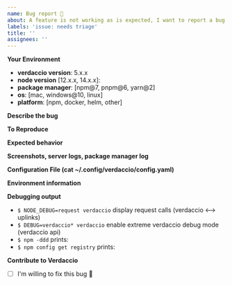 ```yaml
---
name: Bug report 🐛
about: A feature is not working as is expected, I want to report a bug
labels: 'issue: needs triage'
title: ''
assignees: ''
---
```


<!-- PLEASE READ THIS:  
 - If you are not sure is a bug, OPEN a DISCUSSION, if is a legitimate bug, is easy to create a bug from a discussion.
 - Empty reports won't be considered and eventually be closed by a bot.
 - Include debugging notes will help to fix it faster, HOW TO: https://github.com/verdaccio/verdaccio/wiki/Debugging-Verdaccio 
 - If you remove this template, ticket will be closed immediately.
 - No English perfect is required, use public translators if is need it, we will do our best to help you.
 - Extra bonus: The most complete this report is delivered, the faster you will get a response.
 - Extra bonus: include screenshots, logs (remove sensitive data).
 - If you are willing to fix it, there is a checkbox at the bottom.
-->

**Your Environment**
  <!-- bug below the version 5.x will be closed, see SECURITY.md for more details -->
 * **verdaccio version**: 5.x.x
 * **node version** [12.x.x, 14.x.x]:
 * **package manager**: [npm@7, pnpm@6, yarn@2]
 * **os**: [mac, windows@10, linux]
 * **platform**: [npm, docker, helm, other]

**Describe the bug**

<!-- A clear and concise description of what the bug is. -->

**To Reproduce**

<!-- IMPORTANT:
 - How to reproduce the issue
 - Steps to reproduce the issue

Be aware, the lack of reproducible steps the issue might cause your ticket to be closed.
-->

**Expected behavior**

<!-- A clear and concise description of what you expected to happen. -->

**Screenshots, server logs, package manager log**

<!-- If applicable, add screenshots to help explain your problem.  -->

**Configuration File (cat ~/.config/verdaccio/config.yaml)**

<!-- Please be careful do not leak any sensitive information, remove tokens -->

**Environment information**

<!-- Please paste the results of running `verdaccio --info` -->

**Debugging output**

- `$ NODE_DEBUG=request verdaccio` display request calls (verdaccio <--> uplinks)
- `$ DEBUG=verdaccio* verdaccio` enable extreme verdaccio debug mode (verdaccio api)
- `$ npm -ddd` prints:
- `$ npm config get registry` prints:

**Contribute to Verdaccio**

- [ ] I'm willing to fix this bug 🥇 

<!--

IMPORTANT: please do not attach external files, all content should be visible from any device.
-->
